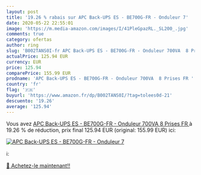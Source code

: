```yaml
---
layout: post
title: '19.26 % rabais sur APC Back-UPS ES - BE700G-FR - Onduleur 7'
date: 2020-05-22 22:55:01
image: 'https://m.media-amazon.com/images/I/41PleGpazRL._SL200_.jpg'
comments: true
category: ofertas
author: ring
slug: 'B002TANS0I-fr APC Back-UPS ES - BE700G-FR - Onduleur 700VA  8 Prises FR '
actualPrice: 125.94 EUR
currency: EUR
price: 125.94
comparePrice: 155.99 EUR
prodname: 'APC Back-UPS ES - BE700G-FR - Onduleur 700VA  8 Prises FR '
country: 'fr'
flag: '🇫🇷'
buyurl: 'https://www.amazon.fr/dp/B002TANS0I/?tag=tolees0d-21'
descuento: '19.26'
average: '125.94'
---
```


Vous avez [APC Back-UPS ES - BE700G-FR - Onduleur 700VA  8 Prises FR ](https://www.amazon.fr/dp/B002TANS0I/?tag=tolees0d-21)  à  19.26 % de réduction, prix final  125.94 EUR (original: 155.99 EUR) ici:

[![APC Back-UPS ES - BE700G-FR - Onduleur 7](https://m.media-amazon.com/images/I/41PleGpazRL._SL200_.jpg)](https://www.amazon.fr/dp/B002TANS0I/?tag=tolees0d-21)

ℹ️:


[🛒 Achetez-le maintenant!!](https://www.amazon.fr/dp/B002TANS0I/?tag=tolees0d-21)
